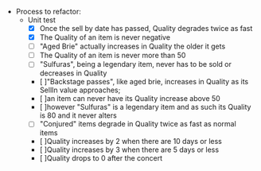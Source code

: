 - Process to refactor:
    - Unit test
        - [x] Once the sell by date has passed, Quality degrades twice as fast
        - [x] The Quality of an item is never negative
        - [ ] "Aged Brie" actually increases in Quality the older it gets
        - [ ] The Quality of an item is never more than 50
        - [ ] "Sulfuras", being a legendary item, never has to be sold or decreases in Quality
        - [ ]"Backstage passes", like aged brie, increases in Quality as its SellIn value approaches;
        - [ ]an item can never have its Quality increase above 50
        - [ ]however "Sulfuras" is a
             legendary item and as such its Quality is 80 and it never alters
       - [ ]  "Conjured" items degrade in Quality twice as fast as normal items
       - [ ]Quality increases by 2 when there are 10 days or less
       - [ ]Quality increases by 3 when there are 5 days or less
       - [ ]Quality drops to 0 after the concert